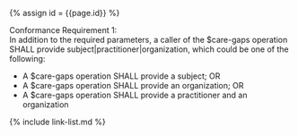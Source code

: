
{% assign id = {{page.id}} %}

Conformance Requirement 1:
<br>
In addition to the required parameters, a caller of the $care-gaps operation SHALL provide subject|practitioner|organization, which could be one of the following:
  - A $care-gaps operation SHALL provide a subject; OR
  - A $care-gaps operation SHALL provide an organization; OR
  - A $care-gaps operation SHALL provide a practitioner and an organization

{% include link-list.md %}

